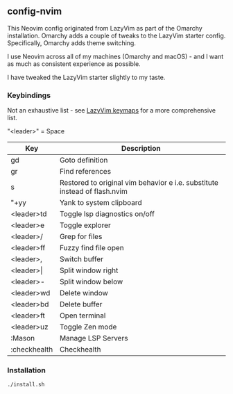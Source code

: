 ## config-nvim

This Neovim config originated from LazyVim as part of the Omarchy installation. 
Omarchy adds a couple of tweaks to the LazyVim starter config. Specifically, 
Omarchy adds theme switching.

I use Neovim across all of my machines (Omarchy and macOS) - and I want as much as 
consistent experience as possible. 

I have tweaked the LazyVim starter slightly to my taste.

### Keybindings 

Not an exhaustive list - see [LazyVim keymaps](https://www.lazyvim.org/keymaps) for a more comprehensive list.

"\<leader\>" = Space

| Key | Description |
|---|---|
| gd | Goto definition |
| gr | Find references |
| s | Restored to original vim behavior e i.e. substitute instead of flash.nvim |
| "+yy | Yank to system clipboard|
| \<leader\>td | Toggle lsp diagnostics on/off |
| \<leader\>e | Toggle explorer |
| \<leader\>/ | Grep for files |
| \<leader\>ff | Fuzzy find file open |
| \<leader\>, | Switch buffer |
| \<leader\>\| | Split window right |
| \<leader\>- | Split window below |
| \<leader\>wd | Delete window |
| \<leader\>bd | Delete buffer |
| \<leader\>ft | Open terminal |
| \<leader\>uz | Toggle Zen mode |
| :Mason | Manage LSP Servers |
| :checkhealth | Checkhealth |


### Installation 

    ./install.sh

